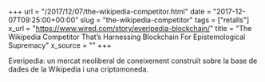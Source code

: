 +++
url = "/2017/12/07/the-wikipedia-competitor.html"
date = "2017-12-07T09:25:00+00:00"
slug = "the-wikipedia-competitor"
tags = ["retalls"]
x_url = "https://www.wired.com/story/everipedia-blockchain/"
title = "The Wikipedia Competitor That’s Harnessing Blockchain For Epistemological Supremacy"
x_source = ""
+++


Everipedia: un mercat neoliberal de coneixement construït sobre la base de dades de la Wikipedia i una criptomoneda.

